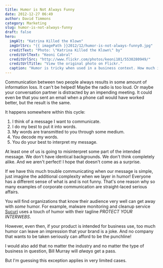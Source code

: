 ```yaml
---
title: Humor is Not Always Funny
date: 2012-12-27 06:49
author: David Timmons
category: Marketing
slug: humor-is-not-always-funny
draft: false
hero:
  imgAlt: "Katrina Killed the Klown"
  imgUrlSrc: "{{ imagePath }}2012/12/humor-is-not-always-funny0.jpg"
  creditText: "Photo: \"Katrina Killed the Klown\" by"
  creditUrlText: "Keoni Cabral"
  creditUrlSrc: "http://www.flickr.com/photos/keoni101/5530280949/"
  creditUrlTitle: "View the original photo on Flickr."
  caption: "Humor is tricky when used in a business context. How much is too much?"
---
```


Communication between two people always results in some amount of
information loss. It can't be helped! Maybe the radio is too loud. Or
maybe your conversation partner is distracted by an impending meeting.
It could even be that you sent an email when a phone call would have
worked better, but the result is the same.

It happens somewhere within this cycle:

1.  I think of a message I want to communicate.
2.  I do my best to put it into words.
3.  My words are transmitted to you through some medium.
4.  You decode my words.
5.  You do your best to interpret my message.

At least one of us is going to misinterpret some part of the intended
message. We don't have identical backgrounds. We don't think completely
alike. And we aren't perfect! I hope that doesn't come as a surprise.

If we have this much trouble communicating when our message is simple,
just imagine the additional complexity when we layer in humor! Everyone
has a different sense of what is and is not funny. That's one reason why
so many examples of corporate communication are straight-laced serious
affairs.

You will find organizations that know their audience very well can get
away with *some* humor. For example, malware monitoring and cleanup
service [Sucuri][] uses a touch of humor with their tagline
*PROTECT YOUR INTERWEBS*.

However, even then, if your product is intended for business use, too
much humor can leave an impression that your brand is a joke. And no
company that wants to be taken seriously can afford to be the punchline!

I would also add that no matter the industry and no matter the type of
business in question, Bill Murray will *always* get a pass.

But I'm guessing this exception applies in very limited cases.


[Sucuri]: http://sucuri.net/company
  "Click here to read more about Sucuri."
